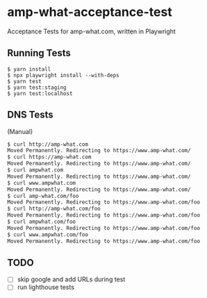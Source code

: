 # amp-what-acceptance-test
Acceptance Tests for amp-what.com, written in Playwright

## Running Tests
```
$ yarn install
$ npx playwright install --with-deps
$ yarn test
$ yarn test:staging
$ yarn test:localhost
```

## DNS Tests

(Manual)

```sh
$ curl http://amp-what.com
Moved Permanently. Redirecting to https://www.amp-what.com/
$ curl https://amp-what.com
Moved Permanently. Redirecting to https://www.amp-what.com/
$ curl ampwhat.com
Moved Permanently. Redirecting to https://www.amp-what.com/
$ curl www.ampwhat.com
Moved Permanently. Redirecting to https://www.amp-what.com/
$ curl amp-what.com/foo
Moved Permanently. Redirecting to https://www.amp-what.com/foo
$ curl http://amp-what.com/foo
Moved Permanently. Redirecting to https://www.amp-what.com/foo
$ curl ampwhat.com/foo
Moved Permanently. Redirecting to https://www.amp-what.com/foo
$ curl www.ampwhat.com/foo
Moved Permanently. Redirecting to https://www.amp-what.com/foo
```


## TODO

- [ ] skip google and add URLs during test
- [ ] run lighthouse tests
